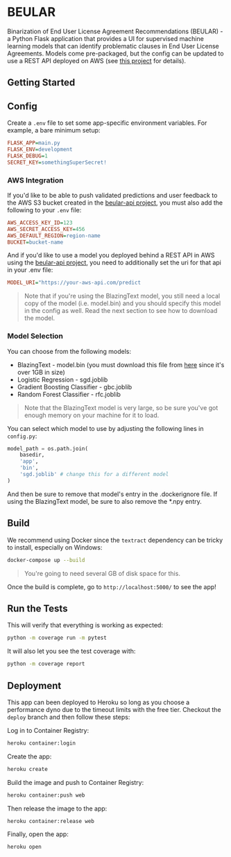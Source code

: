 # BEULAR

Binarization of End User License Agreement Recommendations (BEULAR) - a Python Flask application that provides a UI for supervised machine learning models that can identify problematic clauses in End User License Agreements. Models come pre-packaged, but the config can be updated to use a REST API deployed on AWS (see [this project](https://github.com/csmcallister/beular-api) for details).

## Getting Started

## Config

Create a `.env` file to set some app-specific environment variables. For example, a bare minimum setup:

```ini
FLASK_APP=main.py
FLASK_ENV=development
FLASK_DEBUG=1
SECRET_KEY=somethingSuperSecret!
```

### AWS Integration

If you'd like to be able to push validated predictions and user feedback to the AWS S3 bucket created in the [beular-api project](https://github.com/csmcallister/beular-api), you must also add the following to your `.env` file:

```ini
AWS_ACCESS_KEY_ID=123
AWS_SECRET_ACCESS_KEY=456
AWS_DEFAULT_REGION=region-name
BUCKET=bucket-name
```

And if you'd like to use a model you deployed behind a REST API in AWS using the [beular-api project](https://github.com/csmcallister/beular-api), you need to additionally set the uri for that api in your .env file:

```ini
MODEL_URI="https://your-aws-api.com/predict
```

>Note that if you're using the BlazingText model, you still need a local copy of the model (i.e. model.bin) and you should specify this model in the config as well. Read the next section to see how to download the model.

### Model Selection

You can choose from the following models:

- BlazingText - model.bin (you must download this file from [here](https://drive.google.com/file/d/16EG0Zfj-ChdzM_R_W9cBKEHxpcNYMSku/view?usp=sharing) since it's over 1GB in size)
- Logistic Regression - sgd.joblib
- Gradient Boosting Classifier - gbc.joblib
- Random Forest Classifier - rfc.joblib

>Note that the BlazingText model is very large, so be sure you've got enough memory on your machine for it to load.

You can select which model to use by adjusting the following lines in `config.py`:

```python
model_path = os.path.join(
    basedir,
    'app',
    'bin',
    'sgd.joblib' # change this for a different model
)
```

And then be sure to remove that model's entry in the .dockerignore file. If using the BlazingText model, be sure to also remove the *.npy entry.

## Build

We recommend using Docker since the `textract` dependency can be tricky to install, especially on Windows:

```bash
docker-compose up --build
```

>You're going to need several GB of disk space for this.

Once the build is complete, go to `http://localhost:5000/` to see the app!

## Run the Tests

This will verify that everything is working as expected:

```bash
python -m coverage run -m pytest
```

It will also let you see the test coverage with:

```bash
python -m coverage report
```

## Deployment

This app can been deployed to Heroku so long as you choose a performance dyno due to the timeout limits with the free tier. Checkout the `deploy` branch and then follow these steps:

Log in to Container Registry:

```bash
heroku container:login
```

Create the app:

```bash
heroku create
```

Build the image and push to Container Registry:

```bash
heroku container:push web
```

Then release the image to the app:

```bash
heroku container:release web
```

Finally, open the app:

```bash
heroku open
```

